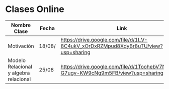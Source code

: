 # Clases Online

| Nombre Clase | Fecha | Link |
|--------------|-------|------|
|Motivación    |18/08/ |https://drive.google.com/file/d/1l_V-8C4ukV_xOrDxRZMpud8XdyBr8uTU/view?usp=sharing|
|Modelo Relacional y algebra relacional | 25/08| https://drive.google.com/file/d/1ToohebV7N1tPUf-G7ugv-KW9cNg9m5FB/view?usp=sharing

